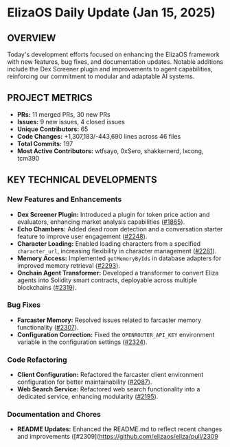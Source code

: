 # ElizaOS Daily Update (Jan 15, 2025)

## OVERVIEW 
Today's development efforts focused on enhancing the ElizaOS framework with new features, bug fixes, and documentation updates. Notable additions include the Dex Screener plugin and improvements to agent capabilities, reinforcing our commitment to modular and adaptable AI systems.

## PROJECT METRICS
- **PRs:** 11 merged PRs, 30 new PRs
- **Issues:** 9 new issues, 4 closed issues
- **Unique Contributors:** 65
- **Code Changes:** +1,307,183/-443,690 lines across 46 files
- **Total Commits:** 197
- **Most Active Contributors:** wtfsayo, 0xSero, shakkernerd, lxcong, tcm390

## KEY TECHNICAL DEVELOPMENTS

### New Features and Enhancements
- **Dex Screener Plugin:** Introduced a plugin for token price action and evaluators, enhancing market analysis capabilities ([#1865](https://github.com/elizaos/eliza/pull/1865)).
- **Echo Chambers:** Added dead room detection and a conversation starter feature to improve user engagement ([#2248](https://github.com/elizaos/eliza/pull/2248)).
- **Character Loading:** Enabled loading characters from a specified `character_url`, increasing flexibility in character management ([#2281](https://github.com/elizaos/eliza/pull/2281)).
- **Memory Access:** Implemented `getMemoryByIds` in database adapters for improved memory retrieval ([#2293](https://github.com/elizaos/eliza/pull/2293)).
- **Onchain Agent Transformer:** Developed a transformer to convert Eliza agents into Solidity smart contracts, deployable across multiple blockchains ([#2319](https://github.com/elizaos/eliza/pull/2319)).

### Bug Fixes
- **Farcaster Memory:** Resolved issues related to farcaster memory functionality ([#2307](https://github.com/elizaos/eliza/pull/2307)).
- **Configuration Correction:** Fixed the `OPENROUTER_API_KEY` environment variable in the configuration settings ([#2324](https://github.com/elizaos/eliza/pull/2324)).

### Code Refactoring
- **Client Configuration:** Refactored the farcaster client environment configuration for better maintainability ([#2087](https://github.com/elizaos/eliza/pull/2087)).
- **Web Search Service:** Refactored web search functionality into a dedicated service, enhancing modularity ([#2195](https://github.com/elizaos/eliza/pull/2195)).

### Documentation and Chores
- **README Updates:** Enhanced the README.md to reflect recent changes and improvements ([#2309](https://github.com/elizaos/eliza/pull/2309